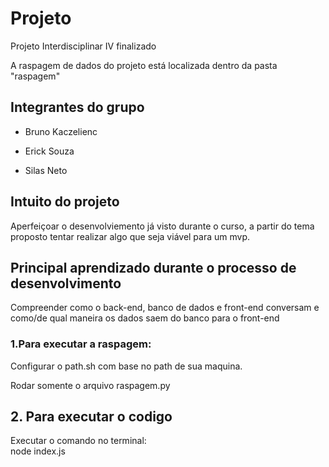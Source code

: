 # Projeto
Projeto Interdisciplinar IV finalizado


A raspagem de dados do projeto está localizada dentro da pasta "raspagem"


## Integrantes do grupo
- Bruno Kaczelienc

- Erick Souza

- Silas Neto 

## Intuito do projeto

Aperfeiçoar o desenvolviemento já visto durante o curso, a partir do tema proposto tentar realizar algo que seja viável para um mvp.

## Principal aprendizado durante o processo de desenvolvimento

Compreender como o back-end, banco de dados e front-end conversam e como/de qual maneira os dados saem do banco para o front-end

### 1.Para executar a raspagem:
Configurar o path.sh com base no path de sua maquina.

Rodar somente o arquivo raspagem.py

## 2. Para executar o codigo

Executar o comando no terminal:<br>
node index.js
